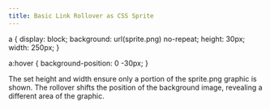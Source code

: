 ```yaml
---
title: Basic Link Rollover as CSS Sprite
---
```



a {
       display: block;
       background: url(sprite.png) no-repeat;
       height: 30px;
       width: 250px;
}

a:hover {
       background-position: 0 -30px;
}


The set height and width ensure only a portion of the sprite.png graphic is shown. The rollover shifts the position of the background image, revealing a different area of the graphic.